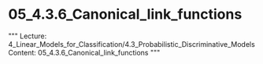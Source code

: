 # 05_4.3.6_Canonical_link_functions

"""
Lecture: 4_Linear_Models_for_Classification/4.3_Probabilistic_Discriminative_Models
Content: 05_4.3.6_Canonical_link_functions
"""

